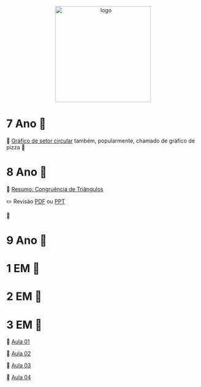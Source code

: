 <p align="center">
  <img src="https://colegioeducareumuarama.com.br/wp-content/uploads/2021/10/logo-educare01.svg" width="250" title="logo">
</p>

# 7 Ano :open_file_folder:
:floppy_disk: [Gráfico de setor circular](https://docs.google.com/spreadsheets/d/1urGPj0STevPWIndzvsh3pK6eLwpavAhnSgN4xz9Ampc/edit?usp=sharing) também, popularmente, chamado de gráfico de pizza :pizza:

# 8 Ano :open_file_folder:

:triangular_ruler: [Resumo: Congruência de Triângulos](https://github.com/rafauem/educare/blob/main/docs/8a-congruencia-triangulo.pdf)

:pencil2: Revisão [PDF](https://github.com/rafauem/educare/blob/main/docs/Revis%C3%A3o%20AV1%201B.pdf) ou [PPT](https://github.com/rafauem/educare/blob/main/docs/Revis%C3%A3o%20AV1%201B.pptx)

:straight_ruler:

# 9 Ano :open_file_folder:

# 1 EM :open_file_folder:

# 2 EM :open_file_folder:

# 3 EM :open_file_folder:

:closed_book: [Aula 01](https://github.com/rafauem/educare/blob/main/docs/3EMAula01.pdf)

:green_book: [Aula 02](https://github.com/rafauem/educare/blob/main/docs/3EMAula02.pdf)

:blue_book: [Aula 03](https://github.com/rafauem/educare/blob/main/docs/3EMAula03.pdf)

:orange_book: [Aula 04]()
